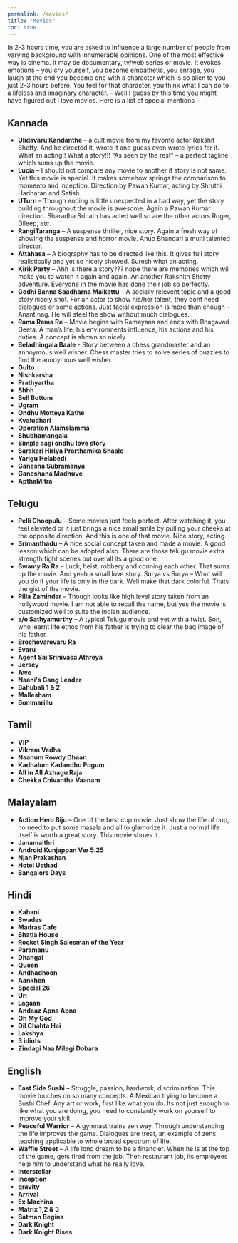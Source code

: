 ```yaml
---
permalink: /movies/
title: "Movies"
toc: true
---
```


In 2-3 hours time, you are asked to influence a large number of people from varying background with innumerable opinions. One of the most effective way is cinema. It may be documentary, tv/web series or movie. It evokes emotions – you cry yourself, you become empathetic, you enrage, you laugh at the end you become one with a character which is so alien to you just 2-3 hours before. You feel for that character, you think what I can do to a lifeless and imaginary character. – Well I guess by this time you might have figured out I love movies. Here is a list of special mentions –

## Kannada
* **Ulidavaru Kandanthe** – a cult movie from my favorite actor Rakshit Shetty. And he directed it, wrote it and guess even wrote lyrics for it. What an acting!! What a story!!! “As seen by the rest” – a perfect tagline which sums up the movie.
* **Lucia** – I should not compare any movie to another if story is not same. Yet this movie is special. It makes somehow springs the comparison to momento and inception. Direction by Pawan Kumar, acting by Shruthi Hariharan and Satish.
* **UTurn** – Though ending is little unexpected in a bad way, yet the story building throughout the movie is awesome. Again a Pawan Kumar direction. Sharadha Srinath has acted well so are the other actors Roger, Dileep, etc.
* **RangiTaranga** – A suspense thriller, nice story. Again a fresh way of showing the suspense and horror movie. Anup Bhandari a multi talented director.
* **Attahasa** – A biography has to be directed like this. It gives full story realistically and yet so nicely showed. Suresh what an acting.
* **Kirik Party** – Ahh is there a story??? nope there are memories which will make you to watch it again and again. An another Rakshith Shetty adventure. Everyone in the movie has done their job so perfectly.
* **Godhi Banna Saadharna Maikattu** – A socially relevent topic and a good story nicely shot. For an actor to show his/her talent, they dont need dialogues or some actions. Just facial expression is more than enough – Anant nag. He will steel the show without much dialogues.
* **Rama Rama Re** – Movie begins with Ramayana and ends with Bhagavad Geeta. A man’s life, his environments influence, his actions and his duties. A concept is shown so nicely.
* **Beladhingala Baale** - Story between a chess grandmaster and an annoymous well wisher. Chess master tries to solve series of puzzles to find the annoymous well wisher.
* **Gulto**
* **Nishkarsha**
* **Prathyartha**
* **Shhh**
* **Bell Bottom**
* **Ugram**
* **Ondhu Motteya Kathe**
* **Kvaludhari**
* **Operation Alamelamma**
* **Shubhamangala**
* **Simple aagi ondhu love story**
* **Sarakari Hiriya Prarthamika Shaale**
* **Yarigu Helabedi**
* **Ganesha Subramanya**
* **Ganeshana Madhuve**
* **ApthaMitra**


## Telugu
* **Pelli Choopulu** – Some movies just feels perfect. After watching it, you feel elevated or it just brings a nice small smile by pulling your cheeks  at the opposite direction. And this is one of that movie. Nice story, acting.
* **Srimanthadu** – A nice social concept taken and made a movie. A good lesson which can be adopted also. There are those telugu movie extra strength fight scenes but overall its a good one.
* **Swamy Ra Ra** – Luck, heist, robbery and conning each other. That sums up the movie. And yeah a small love story.
Surya vs Surya – What will you do if your life is only in the dark. Well make that dark colorful. Thats the gist of the movie.
* **Pilla Zamindar** – Though looks like high level story taken from an hollywood movie. I am not able to recall the name, but yes the movie is customized well to suite the Indian audience.
* **s/o Sathyamurthy** – A typical Telugu movie and yet with a twist. Son, who learnt life ethos from his father is trying to clear the bag image of his father.
* **Brochevarevaru Ra**
* **Evaru**
* **Agent Sai Srinivasa Athreya**
* **Jersey**
* **Awe**
* **Naani's Gang Leader**
* **Bahubali 1 & 2**
* **Mallesham**
* **Bommarillu**

## Tamil
* **VIP**
* **Vikram Vedha**
* **Naanum Rowdy Dhaan**
* **Kadhalum Kadandhu Pogum**
* **All in All Azhagu Raja**
* **Chekka Chivantha Vaanam**

## Malayalam
* **Action Hero Biju** – One of the best cop movie. Just show the life of cop, no need to put some masala and all to glamorize it. Just a normal life itself is worth a great story. This movie shows it.
* **Janamaithri**
* **Android Kunjappan Ver 5.25**
* **Njan Prakashan**
* **Hotel Usthad**
* **Bangalore Days**


## Hindi
* **Kahani**
* **Swades**
* **Madras Cafe**
* **Bhatla House**
* **Rocket Singh Salesman of the Year**
* **Paramanu** 
* **Dhangal**
* **Queen**
* **Andhadhoon**
* **Aankhen**
* **Special 26**
* **Uri**
* **Lagaan**
* **Andaaz Apna Apna**
* **Oh My God**
* **Dil Chahta Hai**
* **Lakshya**
* **3 idiots**
* **Zindagi Naa Milegi Dobara**

## English
* **East Side Sushi** – Struggle, passion, hardwork, discrimination. This movie touches on so many concepts. A Mexican trying to become a Sushi Chef. Any art or work, first like what you do. Its not just enough to like what you are doing, you need to constantly work on yourself to improve your skill.
* **Peaceful Warrior** – A gymnast trains zen way. Through understanding the life improves the game. Dialogues are treat, an example of zens teaching applicable to whole broad spectrum of life.
* **Waffle Street** – A life long dream to be a financier. When he is at the top of the game, gets fired from the job. Then restaurant job, its employees help him to understand what he really love.
* **Interstellar**
* **Inception**
* **gravity**
* **Arrival**
* **Ex Machina**
* **Matrix 1,2 & 3**
* **Batman Begins**
* **Dark Knight**
* **Dark Knight Rises**